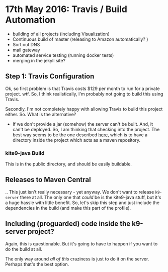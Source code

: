 # 17th May 2016: Travis / Build Automation

- building of all projects (including Visualization)
- Continuous build of master (releasing to Amazon automatically? )
- Sort out DNS
- mail gateway
- automated service testing (running docker tests)
- merging in the jekyll site?

## Step 1: Travis Configuration 

Ok, so first problem is that Travis costs $129 per month to run for a private project.  wtf.  So, I think realistically, I'm probably 
not going to build this using Travis.

Secondly, I'm not completely happy with allowing Travis to build this project either.   So.  What is the alternative?

- If we don't provide a jar (somehow) the server can't be built.  And, it can't be deployed.  So, I am thinking that checking into the
project.  The best way seems to be the one described [here](http://stackoverflow.com/questions/364114/can-i-add-jars-to-maven-2-build-classpath-without-installing-them),
which is to have a directory inside the project which acts as a maven repository.

### kite9-java Build

This is in the public directory, and should be easily buildable.   

## Releases to Maven Central

.. This just isn't really necessary - yet anyway.  We don't want to release `k9-server` there at all.  The only one that *could* be
is the kite9-java stuff, but it's a huge hassle with little benefit.   So, let's skip this step and just include the dependencies 
in the build (and make this part of the profile).

## Including (proguarded) code inside the k9-server project?

Again, this is questionable.  But it's going to have to happen if you want to do the build at all.

The only way around *all of this* craziness is just to do it on the server.   Perhaps that's the best option.




